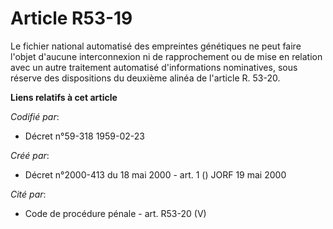 # Article R53-19

Le fichier national automatisé des empreintes génétiques ne peut faire l'objet d'aucune interconnexion ni de rapprochement ou
de mise en relation avec un autre traitement automatisé d'informations nominatives, sous réserve des dispositions du deuxième
alinéa de l'article R. 53-20.

**Liens relatifs à cet article**

_Codifié par_:

  - Décret n°59-318 1959-02-23

_Créé par_:

  - Décret n°2000-413 du 18 mai 2000 - art. 1 () JORF 19 mai 2000

_Cité par_:

  - Code de procédure pénale - art. R53-20 (V)
